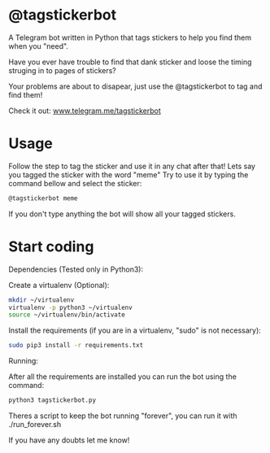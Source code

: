 # @tagstickerbot

A Telegram bot written in Python that tags stickers to help you find them when you "need".

Have you ever have trouble to find that dank sticker and loose the timing struging in to pages of stickers?

Your problems are about to disapear, just use the @tagstickerbot to tag and find them!

Check it out: www.telegram.me/tagstickerbot

# Usage

Follow the step to tag the sticker and use it in any chat after that!
Lets say you tagged the sticker with the word "meme"
Try to use it by typing the command bellow and select the sticker:
```bash
@tagstickerbot meme
```
If you don't type anything the bot will show all your tagged stickers.

# Start coding

Dependencies (Tested only in Python3):

Create a virtualenv (Optional):
```bash
mkdir ~/virtualenv
virtualenv -p python3 ~/virtualenv
source ~/virtualenv/bin/activate
```

Install the requirements (if you are in a virtualenv, "sudo" is not necessary):
```bash
sudo pip3 install -r requirements.txt
```

Running:

After all the requirements are installed you can run the bot using the command:
```bash
python3 tagstickerbot.py
```

Theres a script to keep the bot running "forever", you can run it with ./run_forever.sh

If you have any doubts let me know!
